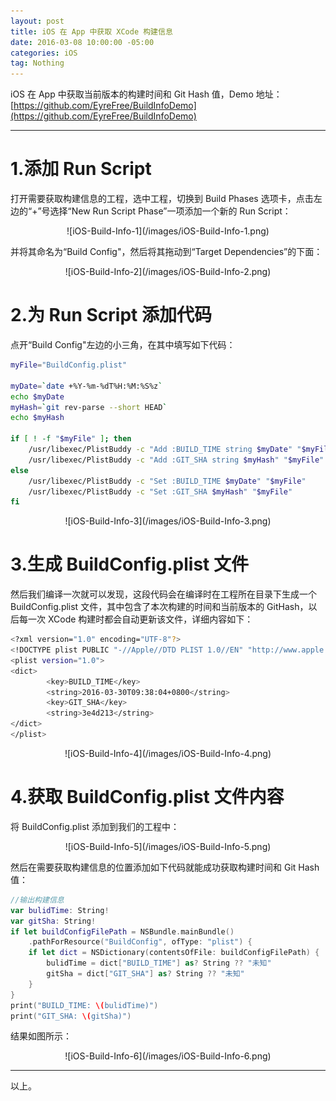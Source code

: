 ```yaml
---
layout: post
title: iOS 在 App 中获取 XCode 构建信息
date: 2016-03-08 10:00:00 -05:00
categories: iOS
tag: Nothing
---
```


iOS 在 App 中获取当前版本的构建时间和 Git Hash 值，Demo 地址：  
[https://github.com/EyreFree/BuildInfoDemo](https://github.com/EyreFree/BuildInfoDemo)

---
# 1.添加 Run Script
打开需要获取构建信息的工程，选中工程，切换到 Build Phases 选项卡，点击左边的“+”号选择“New Run Script Phase”一项添加一个新的 Run Script：

<center>
![iOS-Build-Info-1](/images/iOS-Build-Info-1.png)
</center>

并将其命名为“Build Config"，然后将其拖动到“Target Dependencies”的下面：

<center>
![iOS-Build-Info-2](/images/iOS-Build-Info-2.png)
</center>

# 2.为 Run Script 添加代码
点开“Build Config"左边的小三角，在其中填写如下代码：
```bash
myFile="BuildConfig.plist"

myDate=`date +%Y-%m-%dT%H:%M:%S%z`
echo $myDate
myHash=`git rev-parse --short HEAD`
echo $myHash

if [ ! -f "$myFile" ]; then
    /usr/libexec/PlistBuddy -c "Add :BUILD_TIME string $myDate" "$myFile"
    /usr/libexec/PlistBuddy -c "Add :GIT_SHA string $myHash" "$myFile"
else
    /usr/libexec/PlistBuddy -c "Set :BUILD_TIME $myDate" "$myFile"
    /usr/libexec/PlistBuddy -c "Set :GIT_SHA $myHash" "$myFile"
fi
```

<center>
![iOS-Build-Info-3](/images/iOS-Build-Info-3.png)
</center>

# 3.生成 BuildConfig.plist 文件
然后我们编译一次就可以发现，这段代码会在编译时在工程所在目录下生成一个 BuildConfig.plist 文件，其中包含了本次构建的时间和当前版本的 GitHash，以后每一次 XCode 构建时都会自动更新该文件，详细内容如下：
```bash
<?xml version="1.0" encoding="UTF-8"?>
<!DOCTYPE plist PUBLIC "-//Apple//DTD PLIST 1.0//EN" "http://www.apple.com/DTDs/PropertyList-1.0.dtd">
<plist version="1.0">
<dict>
        <key>BUILD_TIME</key>
        <string>2016-03-30T09:38:04+0800</string>
        <key>GIT_SHA</key>
        <string>3e4d213</string>
</dict>
</plist>
```

<center>
![iOS-Build-Info-4](/images/iOS-Build-Info-4.png)
</center>

# 4.获取 BuildConfig.plist 文件内容
将 BuildConfig.plist 添加到我们的工程中：

<center>
![iOS-Build-Info-5](/images/iOS-Build-Info-5.png)
</center>

然后在需要获取构建信息的位置添加如下代码就能成功获取构建时间和 Git Hash 值：
```swift
//输出构建信息
var bulidTime: String!
var gitSha: String!
if let buildConfigFilePath = NSBundle.mainBundle()
    .pathForResource("BuildConfig", ofType: "plist") {
    if let dict = NSDictionary(contentsOfFile: buildConfigFilePath) {
        bulidTime = dict["BUILD_TIME"] as? String ?? "未知"
        gitSha = dict["GIT_SHA"] as? String ?? "未知"
    }
}
print("BUILD_TIME: \(bulidTime)")
print("GIT_SHA: \(gitSha)")
```
结果如图所示：

<center>
![iOS-Build-Info-6](/images/iOS-Build-Info-6.png)
</center>

---
以上。

